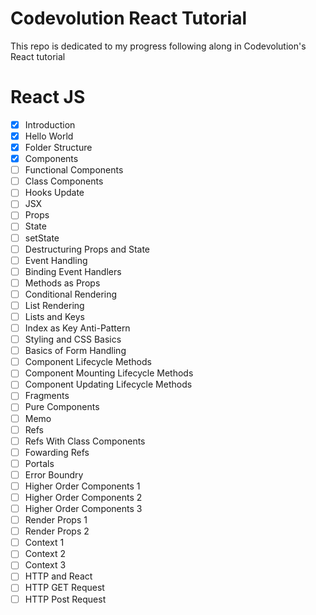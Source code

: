 # Codevolution React Tutorial

This repo is dedicated to my progress following along in Codevolution's React tutorial

# React JS

- [x] Introduction
- [x] Hello World
- [x] Folder Structure
- [x] Components
- [ ] Functional Components
- [ ] Class Components
- [ ] Hooks Update
- [ ] JSX
- [ ] Props
- [ ] State
- [ ] setState
- [ ] Destructuring Props and State
- [ ] Event Handling
- [ ] Binding Event Handlers
- [ ] Methods as Props
- [ ] Conditional Rendering
- [ ] List Rendering
- [ ] Lists and Keys
- [ ] Index as Key Anti-Pattern
- [ ] Styling and CSS Basics
- [ ] Basics of Form Handling
- [ ] Component Lifecycle Methods
- [ ] Component Mounting Lifecycle Methods
- [ ] Component Updating Lifecycle Methods
- [ ] Fragments
- [ ] Pure Components
- [ ] Memo
- [ ] Refs
- [ ] Refs With Class Components
- [ ] Fowarding Refs
- [ ] Portals
- [ ] Error Boundry
- [ ] Higher Order Components 1
- [ ] Higher Order Components 2
- [ ] Higher Order Components 3
- [ ] Render Props 1
- [ ] Render Props 2
- [ ] Context 1
- [ ] Context 2
- [ ] Context 3
- [ ] HTTP and React
- [ ] HTTP GET Request
- [ ] HTTP Post Request
